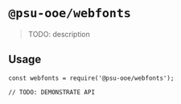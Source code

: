 # `@psu-ooe/webfonts`

> TODO: description

## Usage

```
const webfonts = require('@psu-ooe/webfonts');

// TODO: DEMONSTRATE API
```
